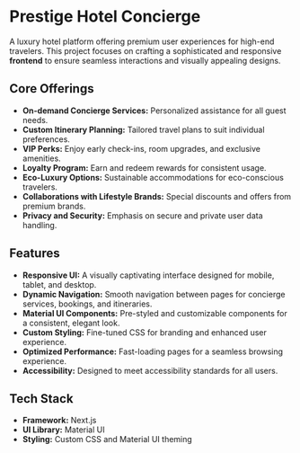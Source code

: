 # Prestige Hotel Concierge  

A luxury hotel platform offering premium user experiences for high-end travelers. This project focuses on crafting a sophisticated and responsive **frontend** to ensure seamless interactions and visually appealing designs. 


## Core Offerings

- **On-demand Concierge Services:** Personalized assistance for all guest needs.  
- **Custom Itinerary Planning:** Tailored travel plans to suit individual preferences.  
- **VIP Perks:** Enjoy early check-ins, room upgrades, and exclusive amenities.  
- **Loyalty Program:** Earn and redeem rewards for consistent usage.  
- **Eco-Luxury Options:** Sustainable accommodations for eco-conscious travelers.  
- **Collaborations with Lifestyle Brands:** Special discounts and offers from premium brands.  
- **Privacy and Security:** Emphasis on secure and private user data handling.

## Features 

- **Responsive UI:** A visually captivating interface designed for mobile, tablet, and desktop.  
- **Dynamic Navigation:** Smooth navigation between pages for concierge services, bookings, and itineraries.  
- **Material UI Components:** Pre-styled and customizable components for a consistent, elegant look.  
- **Custom Styling:** Fine-tuned CSS for branding and enhanced user experience.  
- **Optimized Performance:** Fast-loading pages for a seamless browsing experience.  
- **Accessibility:** Designed to meet accessibility standards for all users.  

## Tech Stack  

- **Framework:** Next.js  
- **UI Library:** Material UI  
- **Styling:** Custom CSS and Material UI theming  


